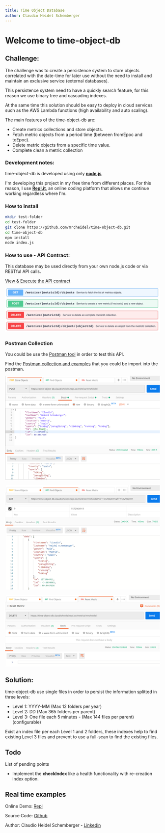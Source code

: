 ```yaml
---
title: Time Object Database
author: Claudio Heidel Schemberger
---
```

<link rel="stylesheet" type="text/css" media="all" href="doc/style.css" />

# Welcome to time-object-db

## Challenge:

The challenge was to create a persistence system to store objects correlated with the date-time for later use without the need to install and maintain an exclusive service (external databases).

This persistence system need to have a quickly search feature, for this reason we use binary tree and cascading indexes.

At the same time this solution should be easy to deploy in cloud services such as the AWS Lambda functions (high availability and auto scaling).

The main features of the time-object-db are:
- Create metrics collections and store objects.
- Fetch metric objects from a period time (between fromEpoc and toEpoc).
- Delete metric objects from a specific time value.
- Complete clean a metric collection

### Development notes:

time-object-db is developed using only **[node.js](https://nodejs.org/)**

I'm developing this project in my free time from different places. For this reason, I use **[Repl.it](https://repl.it/)**, an online coding platform that allows me continue working regardless where I'm.

### How to install


```bash
mkdir test-folder
cd test-folder
git clone https://github.com/mrcheidel/time-object-db.git
cd time-object-db
npm install
node index.js
```


### How to use - API Contract: 

This database may be used directly from your own node.js code or via RESTful API calls.

[View & Execute the API contract](https://editor.swagger.io/?url=https://time-object-db.claudioheidel.repl.co/contract)

![](doc/titulo.png)

### Postman Collection

You could be use the [Postman tool](https://www.getpostman.com/) in order to test this API.

Find the [Postman collection and examples](https://github.com/mrcheidel/time-object-db/tree/master/test) that you could be import into the postman.


![](doc/post-example.png)

![](doc/get-example.PNG)

![](doc/delete-example.PNG)


## Solution:

time-object-db use single files in order to persist the information splitted in three levels:

- Level 1: YYYY-MM (Max 12 folders per year)
- Level 2: DD (Max 365 folders per parent)
- Level 3: One file each 5 minutes - (Max 144 files per parent) (configurable) 

Exist an index file per each Level 1 and 2 folders, these indexes help to find existing Level 3 files and prevent to use a full-scan to find the existing files.
  
## Todo

List of pending points

- Implement the **checkIndex** like a health functionality with re-creation index option.

## Real time examples

Online Demo: [Repl](https://time-object-db.claudioheidel.repl.co)

Source Code: [Github]( https://github.com/mrcheidel/time-object-db)

Author: Claudio Heidel Schemberger - [Linkedin](https://www.linkedin.com/in/mrcheidel/)

